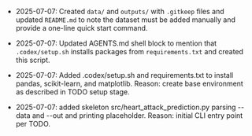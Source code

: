 * 2025-07-07: Created `data/` and `outputs/` with `.gitkeep` files and updated
  `README.md` to note the dataset must be added manually and provide a one-line
  quick start command.

- 2025-07-07: Updated AGENTS.md shell block to mention that 
`.codex/setup.sh` installs packages from `requirements.txt` and created this script.

- 2025-07-07: Added .codex/setup.sh and requirements.txt to install pandas,
 scikit-learn, and matplotlib. Reason: create base environment 
 as described in TODO setup stage.

* 2025-07-07: added skeleton src/heart_attack_prediction.py 
parsing --data and --out and printing placeholder. 
Reason: initial CLI entry point per TODO.
